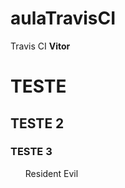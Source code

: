 # aulaTravisCI
Travis CI
<b> Vitor </b>
 <h1> TESTE </h1>
 <h2> TESTE 2 </h2>
 <h3> TESTE 3 </h3>
 <ol>
 <il> Resident Evil <il>
  </ol>
